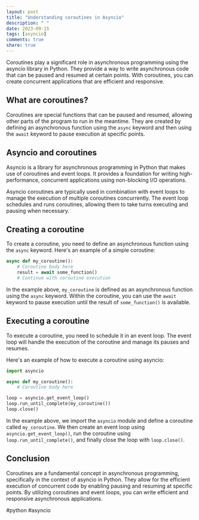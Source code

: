 ```yaml
---
layout: post
title: "Understanding coroutines in Asyncio"
description: " "
date: 2023-09-15
tags: [asyncio]
comments: true
share: true
---
```


Coroutines play a significant role in asynchronous programming using the asyncio library in Python. They provide a way to write asynchronous code that can be paused and resumed at certain points. With coroutines, you can create concurrent applications that are efficient and responsive.

## What are coroutines?

Coroutines are special functions that can be paused and resumed, allowing other parts of the program to run in the meantime. They are created by defining an asynchronous function using the `async` keyword and then using the `await` keyword to pause execution at specific points.

## Asyncio and coroutines

Asyncio is a library for asynchronous programming in Python that makes use of coroutines and event loops. It provides a foundation for writing high-performance, concurrent applications using non-blocking I/O operations.

Asyncio coroutines are typically used in combination with event loops to manage the execution of multiple coroutines concurrently. The event loop schedules and runs coroutines, allowing them to take turns executing and pausing when necessary.

## Creating a coroutine

To create a coroutine, you need to define an asynchronous function using the `async` keyword. Here's an example of a simple coroutine:

```python
async def my_coroutine():
    # Coroutine body here
    result = await some_function()
    # Continue with coroutine execution
```

In the example above, `my_coroutine` is defined as an asynchronous function using the `async` keyword. Within the coroutine, you can use the `await` keyword to pause execution until the result of `some_function()` is available.

## Executing a coroutine

To execute a coroutine, you need to schedule it in an event loop. The event loop will handle the execution of the coroutine and manage its pauses and resumes.

Here's an example of how to execute a coroutine using asyncio:

```python
import asyncio

async def my_coroutine():
    # Coroutine body here

loop = asyncio.get_event_loop()
loop.run_until_complete(my_coroutine())
loop.close()
```

In the example above, we import the `asyncio` module and define a coroutine called `my_coroutine`. We then create an event loop using `asyncio.get_event_loop()`, run the coroutine using `loop.run_until_complete()`, and finally close the loop with `loop.close()`.

## Conclusion

Coroutines are a fundamental concept in asynchronous programming, specifically in the context of asyncio in Python. They allow for the efficient execution of concurrent code by enabling pausing and resuming at specific points. By utilizing coroutines and event loops, you can write efficient and responsive asynchronous applications.

#python #asyncio